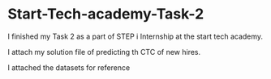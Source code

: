 # Start-Tech-academy-Task-2

I finished my Task 2 as a part of STEP i Internship at the start tech academy.

I attach my solution file of predicting th CTC of new hires.

I attached the datasets for reference
